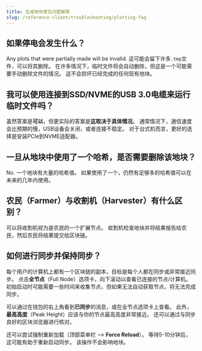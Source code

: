 ```yaml
---
title: 生成地块常见问题解答
slug: /reference-client/troubleshooting/plotting-faq
---
```


## 如果停电会发生什么？

Any plots that were partially made will be invalid. 这可能会留下许多`.tmp`文件，可以将其删除。 在许多情况下，临时文件将会自动删除，但这是一个可能需要手动删除文件的情况。 这不会损坏已经完成的任何现有地块。

## 我可以使用连接到SSD/NVME的USB 3.0电缆来运行临时文件吗？

虽然答案是**可以**，但更实际的答案是**这取决于具体情况**。 通常情况下，通信速度会比预期的慢，USB设备会关闭，或者连接不稳定。 对于台式机而言，更好的选择是安装PCIe到NVME适配器。

## 一旦从地块中使用了一个哈希，是否需要删除该地块？

No. 一个地块有大量的哈希值。 如果使用了一个，仍然有足够多的哈希值可以在未来的几年内使用。

## 农民（Farmer）与收割机（Harvester）有什么区别？

可以将收割机视为是农民的一个扩展节点。 收割机检查地块并将结果报告给农民，然后农民将结果提交给区块链。

## 如何进行同步并保持同步？

每个用户的计算机上都有一个区块链的副本，目标是每个人都在同步或非常接近同步。 点击**全节点**（Full Node）选项卡，向下滚动以查看已连接的节点/计算机。 初始启动时可能需要一些时间来收集节点，但如果无法自动获取节点，将无法完成同步。

可以通过在钱包的右上角看到**已同步**的消息，或在全节点选项卡上查看。 此外，**最高高度**（Peak Height）应该与你的节点最高高度非常接近。 还可以通过与同步良好的区块浏览器进行核对。

还可以尝试强制重新加载（顶部菜单栏 --> **Force Reload**）。 等待5-10分钟后，这可能有助于重新启动同步。 该操作不会影响地块。
